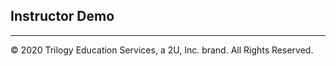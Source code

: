 ## Instructor Demo

---

 © 2020 Trilogy Education Services, a 2U, Inc. brand. All Rights Reserved.
